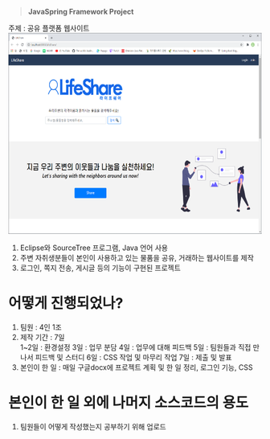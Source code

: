 > **JavaSpring Framework Project**

주제 : 공유 플랫폼 웹사이트  
<img src="./img/메인화면_실행/LifeShare_메인화면_처음화면.PNG" width="600" height="400">

1. Eclipse와 SourceTree 프로그램, Java 언어 사용  
2. 주변 자취생분들이 본인이 사용하고 있는 물품을 공유, 거래하는 웹사이트를 제작  
3. 로그인, 쪽지 전송, 게시글 등의 기능이 구현된 프로젝트  

# 어떻게 진행되었나?
1. 팀원 : 4인 1조
2. 제작 기간 : 7일  
      1~2일 : 환경설정
      3일 : 업무 분담
      4일 : 업무에 대해 피드백
      5일 : 팀원들과 직접 만나서 피드백 및 스터디
      6일 : CSS 작업 및 마무리 작업
      7일 : 제출 및 발표
3. 본인이 한 일 : 매일 구글docx에 프로젝트 계획 및 한 일 정리, 로그인 기능, CSS

# 본인이 한 일 외에 나머지 소스코드의 용도
1. 팀원들이 어떻게 작성했는지 공부하기 위해 업로드
